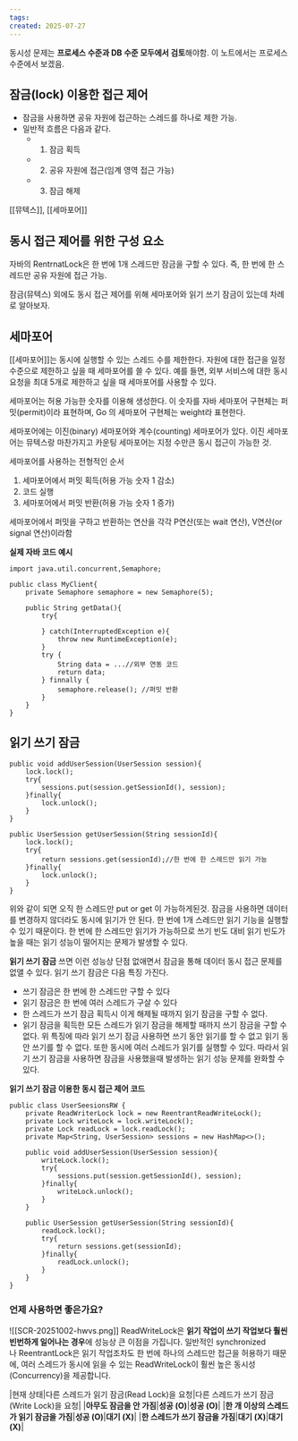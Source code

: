```yaml
---
tags: 
created: 2025-07-27
---
```

동시성 문제는 **프로세스 수준과 DB 수준 모두에서 검토**해야함. 이 노트에서는 프로세스 수준에서 보겠음.

## 잠금(lock) 이용한 접근 제어
- 잠금을 사용하면 공유 자원에 접근하는 스레드를 하나로 제한 가능.
- 일반적 흐름은 다음과 같다.
	- 1. 잠금 획득
	- 2. 공유 자원에 접근(임계 영역 접근 가능)
	- 3. 잠금 해제

[[뮤텍스]], [[세마포어]]

## 동시 접근 제어를 위한 구성 요소
자바의 RentrnatLock은 한 번에 1개 스레드만 잠금을 구할 수 있다. 즉, 한 번에 한 스레드만 공유 자원에 접근 가능.

잠금(뮤텍스) 외에도 동시 접근 제어를 위해 세마포어와 읽기 쓰기 잠금이 있는데 차례로 알아보자.

## 세마포어
[[세마포어]]는 동시에 실행할 수 있는 스레드 수를 제한한다. 자원에 대한 접근을 일정 수준으로 제한하고 싶을 때 세마포어를 쓸 수 있다. 예를 들면, 외부 서비스에 대한 동시 요청을 최대 5개로 제한하고 싶을 때 세마포어를 사용할 수 있다.

세마포어는 허용 가능한 숫자를 이용해 생성한다. 이 숫자를 자바 세마포어 구현체는 퍼밋(permit)이라 표현하며, Go 의 세마포어 구현체는 weight라 표현한다.

세마포어에는 이진(binary) 세마포어와 계수(counting) 세마포어가 있다. 이진 세마포어는 뮤텍스랑 마찬가지고 카운팅 세마포어는 지정 수만큰 동시 접근이 가능한 것.

세마포어를 사용하는 전형적인 순서
1. 세마포어에서 퍼밋 획득(허용 가능 숫자 1 감소)
2. 코드 실행
3. 세마포어에서 퍼밋 반환(허용 가능 숫자 1 증가)

세마포어에서 퍼밋을 구하고 반환하는 연산을 각각 P연산(또는 wait 연산), V연산(or signal 연산)이라함

**실제 자바 코드 예시**
```
import java.util.concurrent,Semaphore;

public class MyClient{
	private Semaphore semaphore = new Semaphore(5);
	
	public String getData(){
		try{
		
		} catch(InterruptedException e){
			throw new RuntimeException(e);
		}
		try {
			String data = ...//외부 연동 코드
			return data;
		} finnally {
			semaphore.release(); //퍼밋 반환
		}
	}
}
```

## 읽기 쓰기 잠금
```
public void addUserSession(UserSession session){
	lock.lock();
	try{
		sessions.put(session.getSessionId(), session);
	}finally{
		lock.unlock();
	}
}

public UserSession getUserSession(String sessionId){
	lock.lock();
	try{
		return sessions.get(sessionId);//한 번에 한 스레드만 읽기 가능
	}finally{
		lock.unlock();
	}
}
```
위와 같이 되면 오직 한 스레드만 put or get 이 가능하게된것. 잠금을 사용하면 데이터를 변경하지 않더라도 동시에 읽기가 안 된다. 한 번에 1개 스레드만 읽기 기능을 실행할 수 있기 때문이다. 한 번에 한 스레드만 읽기가 가능하므로 쓰기 빈도 대비 읽기 빈도가 높을 때는 읽기 성능이 떨어지는 문제가 발생할 수 있다.

**읽기 쓰기 잠금** 쓰면 이런 성능상 단점 없애면서 잠금을 통해 데이터 동시 접근 문제를 없앨 수 있다. 읽기 쓰기 잠금은 다음 특징 가진다.
- 쓰기 잠금은 한 번에 한 스레드만 구할 수 있다
- 읽기 잠금은 한 번에 여러 스레드가 구살 수 있다
- 한 스레드가 쓰기 잠금 획득시 이게 해제될 때까지 읽기 잠금을 구할 수 없다.
- 읽기 잠금을 획득한 모든 스레드가 읽기 잠금을 해제할 때까지 쓰기 잠금을 구할 수 없다.
위 특징에 따라 읽기 쓰기 잠금 사용하면 쓰기 동안 읽기를 할 수 없고 읽기 동안 쓰기를 할 수 없다. 또한 동시에 여러 스레드가 읽기를 실행할 수 있다. 따라서 읽기 쓰기 잠금을 사용하면 잠금을 사용했을때 발생하는 읽기 성능 문제를 완화할 수 있다.

**읽기 쓰기 잠금 이용한 동시 접근 제어 코드**
```
public class UserSeesionsRW {
	private ReadWriterLock lock = new ReentrantReadWriteLock();
	private Lock writeLock = lock.writeLock();
	private Lock readLock = lock.readLock();
	private Map<String, UserSession> sessions = new HashMap<>();
	
	public void addUserSession(UserSession session){
		writeLock.lock();
		try{
			sessions.put(session.getSessionId(), session);
		}finally{
			writeLock.unlock();
		}
	}
	
	public UserSession getUserSession(String sessionId){
		readLock.lock();
		try{
			return sessions.get(sessionId);
		}finally{
			readLock.unlock();
		}
	}
}
```

### 언제 사용하면 좋은가요?
![[SCR-20251002-hwvs.png]]
ReadWriteLock은 **읽기 작업이 쓰기 작업보다 훨씬 빈번하게 일어나는 경우**에 성능상 큰 이점을 가집니다. 일반적인 synchronized나 ReentrantLock은 읽기 작업조차도 한 번에 하나의 스레드만 접근을 허용하기 때문에, 여러 스레드가 동시에 읽을 수 있는 ReadWriteLock이 훨씬 높은 동시성(Concurrency)을 제공합니다.


|현재 상태|다른 스레드가 읽기 잠금(Read Lock)을 요청|다른 스레드가 쓰기 잠금(Write Lock)을 요청|
|**아무도 잠금을 안 가짐**|**성공 (O)**|**성공 (O)**|
|**한 개 이상의 스레드가 읽기 잠금을 가짐**|**성공 (O)**|**대기 (X)**|
|**한 스레드가 쓰기 잠금을 가짐**|**대기 (X)**|**대기 (X)**|
## 